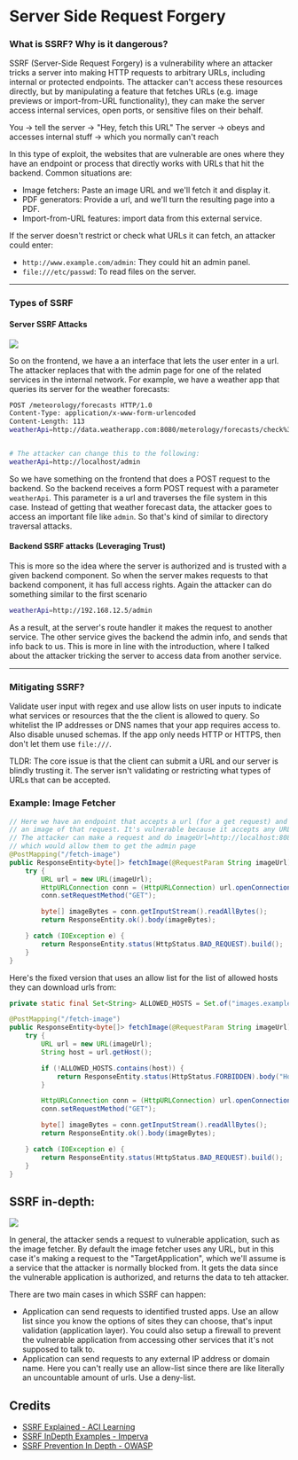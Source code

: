 # Server Side Request Forgery

### What is SSRF? Why is it dangerous?
SSRF (Server-Side Request Forgery) is a vulnerability where an attacker tricks a server into making HTTP requests to arbitrary URLs, including internal or protected endpoints. The attacker can't access these resources directly, but by manipulating a feature that fetches URLs (e.g. image previews or import-from-URL functionality), they can make the server access internal services, open ports, or sensitive files on their behalf.

You → tell the server → "Hey, fetch this URL"
The server → obeys and accesses internal stuff → which you normally can't reach

In this type of exploit, the websites that are vulnerable are ones where they have an endpoint or process that directly works with URLs that hit the backend. Common situations are:
- Image fetchers: Paste an image URL and we'll fetch it and display it.
- PDF generators: Provide a url, and we'll turn the resulting page into a PDF.
- Import-from-URL features: import data from this external service.

If the server doesn't restrict or check what URLs it can fetch, an attacker could enter: 
- `http://www.example.com/admin`: They could hit an admin panel. 
- `file:///etc/passwd`: To read files on the server.

---
### Types of SSRF

#### Server SSRF Attacks
![](https://www.imperva.com/learn/wp-content/uploads/sites/13/2021/12/How-Server-SSRF-works.png)

So on the frontend, we have a an interface that lets the user enter in a url. The attacker replaces that with the admin page for one of the related services in the internal network. For example, we have a weather app that queries its server for the weather forecasts:
```bash
POST /meteorology/forecasts HTTP/1.0
Content-Type: application/x-www-form-urlencoded
Content-Length: 113
weatherApi=http://data.weatherapp.com:8080/meterology/forecasts/check%3FcurrentDateTime%3D6%26cityId%3D1


# The attacker can change this to the following:
weatherApi=http://localhost/admin
```
So we have something on the frontend that does a POST request to the backend. So the backend receives a form POST request with a parameter `weatherApi`. This parameter is a url and traverses the file system in this case. Instead of getting that weather forecast data, the attacker goes to access an important file like `admin`. So that's kind of similar to directory traversal attacks. 

#### Backend SSRF attacks (Leveraging Trust)
This is more so the idea where the server is authorized and is trusted with a given backend component. So when the server makes requests to that backend component, it has full access rights. Again the attacker can do something similar to the first scenario
```bash
weatherApi=http://192.168.12.5/admin
```
As a result, at the server's route handler it makes the request to another service. The other service gives the backend the admin info, and sends that info back to us. This is more in line with the introduction, where I talked about the attacker tricking the server to access data from another service.


---
### Mitigating SSRF?
Validate user input with regex and use allow lists on user inputs to indicate what services or resources that the the client is allowed to query. So whitelist the IP addresses or DNS names that your app requires access to. Also disable unused schemas. If the app only needs HTTP or HTTPS, then don't let them use `file:///`.

TLDR: The core issue is that the client can submit a URL and our server is blindly trusting it. The server isn't validating or restricting what types of URLs that can be accepted. 

### Example: Image Fetcher
```Java
// Here we have an endpoint that accepts a url (for a get request) and returns 
// an image of that request. It's vulnerable because it accepts any URL.
// The attacker can make a request and do imageUrl=http://localhost:8080/admin
// which would allow them to get the admin page
@PostMapping("/fetch-image")
public ResponseEntity<byte[]> fetchImage(@RequestParam String imageUrl) {
    try {
        URL url = new URL(imageUrl);
        HttpURLConnection conn = (HttpURLConnection) url.openConnection();
        conn.setRequestMethod("GET");

        byte[] imageBytes = conn.getInputStream().readAllBytes();
        return ResponseEntity.ok().body(imageBytes);

    } catch (IOException e) {
        return ResponseEntity.status(HttpStatus.BAD_REQUEST).build();
    }
}
```
Here's the fixed version that uses an allow list for the list of allowed hosts they can download urls from:
```Java
private static final Set<String> ALLOWED_HOSTS = Set.of("images.example.com", "cdn.trustedsource.org");

@PostMapping("/fetch-image")
public ResponseEntity<byte[]> fetchImage(@RequestParam String imageUrl) {
    try {
        URL url = new URL(imageUrl);
        String host = url.getHost();

        if (!ALLOWED_HOSTS.contains(host)) {
            return ResponseEntity.status(HttpStatus.FORBIDDEN).body("Host not allowed".getBytes());
        }

        HttpURLConnection conn = (HttpURLConnection) url.openConnection();
        conn.setRequestMethod("GET");

        byte[] imageBytes = conn.getInputStream().readAllBytes();
        return ResponseEntity.ok().body(imageBytes);

    } catch (IOException e) {
        return ResponseEntity.status(HttpStatus.BAD_REQUEST).build();
    }
}
```

## SSRF in-depth:
![](https://cheatsheetseries.owasp.org/assets/Server_Side_Request_Forgery_Prevention_Cheat_Sheet_SSRF_Common_Flow.png)

In general, the attacker sends a request to vulnerable application, such as the image fetcher. By default the image fetcher uses any URL, but in this case it's making a request to the "TargetApplication", which we'll assume is a service that the attacker is normally blocked from. It gets the data since the vulnerable application is authorized, and returns the data to teh attacker.

There are two main cases in which SSRF can happen:
- Application can send requests to identified trusted apps. Use an allow list since you know the options of sites they can choose, that's input validation (application layer). You could also setup a firewall to prevent the vulnerable application from accessing other services that it's not supposed to talk to.
- Application can send requests to any external IP address or domain name. Here you can't really use an allow-list since there are like literally an uncountable amount of urls. Use a deny-list. 



## Credits 
- [SSRF Explained - ACI Learning](https://www.youtube.com/watch?v=-pNYmgK_dWo)
- [SSRF InDepth Examples - Imperva](https://www.imperva.com/learn/application-security/server-side-request-forgery-ssrf/#:~:text=A%20Server%2DSide%20Request%20Forgery,to%20read%20data%20from%20URLs.)
- [SSRF Prevention In Depth - OWASP](https://cheatsheetseries.owasp.org/cheatsheets/Server_Side_Request_Forgery_Prevention_Cheat_Sheet.html)
